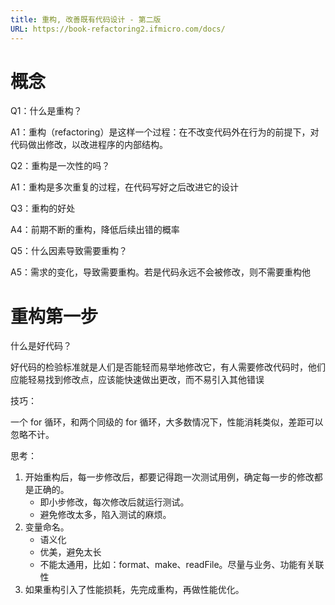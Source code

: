```yaml
---
title: 重构, 改善既有代码设计 - 第二版
URL: https://book-refactoring2.ifmicro.com/docs/
---
```


# 概念

Q1：什么是重构？

A1：重构（refactoring）是这样一个过程：在不改变代码外在行为的前提下，对代码做出修改，以改进程序的内部结构。

Q2：重构是一次性的吗？

A1：重构是多次重复的过程，在代码写好之后改进它的设计

Q3：重构的好处

A4：前期不断的重构，降低后续出错的概率

Q5：什么因素导致需要重构？

A5：需求的变化，导致需要重构。若是代码永远不会被修改，则不需要重构他

# 重构第一步

什么是好代码？

好代码的检验标准就是人们是否能轻而易举地修改它，有人需要修改代码时，他们应能轻易找到修改点，应该能快速做出更改，而不易引入其他错误

技巧：

一个 for 循环，和两个同级的 for 循环，大多数情况下，性能消耗类似，差距可以忽略不计。

思考：

1. 开始重构后，每一步修改后，都要记得跑一次测试用例，确定每一步的修改都是正确的。
   - 即小步修改，每次修改后就运行测试。
   - 避免修改太多，陷入测试的麻烦。
2. 变量命名。
   - 语义化
   - 优美，避免太长
   - 不能太通用，比如：format、make、readFile。尽量与业务、功能有关联性
3. 如果重构引入了性能损耗，先完成重构，再做性能优化。
